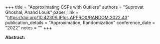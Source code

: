 +++
title = "Approximating CSPs with Outliers"
authors = "Suprovat Ghoshal, Anand Louis"
paper_link = "https://doi.org/10.4230/LIPIcs.APPROX/RANDOM.2022.43"
publication_details = "Approximation,  Randomization"
conference_date = "2022"
notes = ""
+++

<b>Abstract:</b>
